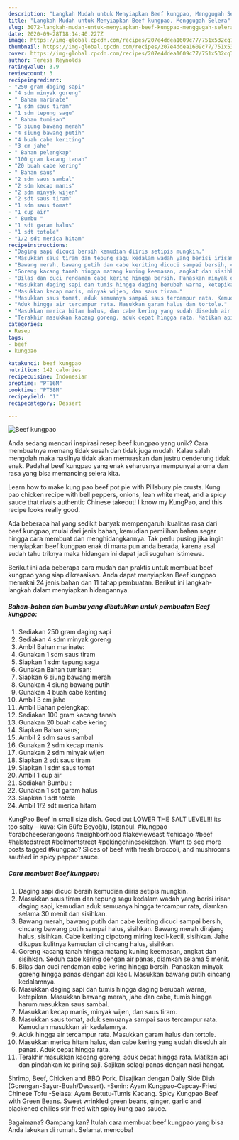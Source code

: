 ```yaml
---
description: "Langkah Mudah untuk Menyiapkan Beef kungpao, Menggugah Selera"
title: "Langkah Mudah untuk Menyiapkan Beef kungpao, Menggugah Selera"
slug: 3072-langkah-mudah-untuk-menyiapkan-beef-kungpao-menggugah-selera
date: 2020-09-28T18:14:40.227Z
image: https://img-global.cpcdn.com/recipes/207e4ddea1609c77/751x532cq70/beef-kungpao-foto-resep-utama.jpg
thumbnail: https://img-global.cpcdn.com/recipes/207e4ddea1609c77/751x532cq70/beef-kungpao-foto-resep-utama.jpg
cover: https://img-global.cpcdn.com/recipes/207e4ddea1609c77/751x532cq70/beef-kungpao-foto-resep-utama.jpg
author: Teresa Reynolds
ratingvalue: 3.9
reviewcount: 3
recipeingredient:
- "250 gram daging sapi"
- "4 sdm minyak goreng"
- " Bahan marinate"
- "1 sdm saus tiram"
- "1 sdm tepung sagu"
- " Bahan tumisan"
- "6 siung bawang merah"
- "4 siung bawang putih"
- "4 buah cabe keriting"
- "3 cm jahe"
- " Bahan pelengkap"
- "100 gram kacang tanah"
- "20 buah cabe kering"
- " Bahan saus"
- "2 sdm saus sambal"
- "2 sdm kecap manis"
- "2 sdm minyak wijen"
- "2 sdt saus tiram"
- "1 sdm saus tomat"
- "1 cup air"
- " Bumbu "
- "1 sdt garam halus"
- "1 sdt totole"
- "1/2 sdt merica hitam"
recipeinstructions:
- "Daging sapi dicuci bersih kemudian diiris setipis mungkin."
- "Masukkan saus tiram dan tepung sagu kedalam wadah yang berisi irisan daging sapi, kemudian aduk semuanya hingga tercampur rata, diamkan selama 30 menit dan sisihkan."
- "Bawang merah, bawang putih dan cabe keriting dicuci sampai bersih, cincang bawang putih sampai halus, sisihkan. Bawang merah dirajang halus, sisihkan. Cabe keriting dipotong miring kecil-kecil, sisihkan. Jahe dikupas kulitnya kemudian di cincang halus, sisihkan."
- "Goreng kacang tanah hingga matang kuning keemasan, angkat dan sisihkan. Seduh cabe kering dengan air panas, diamkan selama 5 menit."
- "Bilas dan cuci rendaman cabe kering hingga bersih. Panaskan minyak goreng hingga panas dengan api kecil. Masukkan bawang putih cincang kedalamnya."
- "Masukkan daging sapi dan tumis hingga daging berubah warna, ketepikan. Masukkan bawang merah, jahe dan cabe, tumis hingga harum.masukkan saus sambal."
- "Masukkan kecap manis, minyak wijen, dan saus tiram."
- "Masukkan saus tomat, aduk semuanya sampai saus tercampur rata. Kemudian masukkan air kedalamnya."
- "Aduk hingga air tercampur rata. Masukkan garam halus dan tortole."
- "Masukkan merica hitam halus, dan cabe kering yang sudah diseduh air panas. Aduk cepat hingga rata."
- "Terakhir masukkan kacang goreng, aduk cepat hingga rata. Matikan api dan pindahkan ke piring saji. Sajikan selagi panas dengan nasi hangat."
categories:
- Resep
tags:
- beef
- kungpao

katakunci: beef kungpao 
nutrition: 142 calories
recipecuisine: Indonesian
preptime: "PT16M"
cooktime: "PT58M"
recipeyield: "1"
recipecategory: Dessert

---
```



![Beef kungpao](https://img-global.cpcdn.com/recipes/207e4ddea1609c77/751x532cq70/beef-kungpao-foto-resep-utama.jpg)

Anda sedang mencari inspirasi resep beef kungpao yang unik? Cara membuatnya memang tidak susah dan tidak juga mudah. Kalau salah mengolah maka hasilnya tidak akan memuaskan dan justru cenderung tidak enak. Padahal beef kungpao yang enak seharusnya mempunyai aroma dan rasa yang bisa memancing selera kita.

Learn how to make kung pao beef pot pie with Pillsbury pie crusts. Kung pao chicken recipe with bell peppers, onions, lean white meat, and a spicy sauce that rivals authentic Chinese takeout! I know my KungPao, and this recipe looks really good.

Ada beberapa hal yang sedikit banyak mempengaruhi kualitas rasa dari beef kungpao, mulai dari jenis bahan, kemudian pemilihan bahan segar hingga cara membuat dan menghidangkannya. Tak perlu pusing jika ingin menyiapkan beef kungpao enak di mana pun anda berada, karena asal sudah tahu triknya maka hidangan ini dapat jadi suguhan istimewa.


Berikut ini ada beberapa cara mudah dan praktis untuk membuat beef kungpao yang siap dikreasikan. Anda dapat menyiapkan Beef kungpao memakai 24 jenis bahan dan 11 tahap pembuatan. Berikut ini langkah-langkah dalam menyiapkan hidangannya.

<!--inarticleads1-->

##### Bahan-bahan dan bumbu yang dibutuhkan untuk pembuatan Beef kungpao:

1. Sediakan 250 gram daging sapi
1. Sediakan 4 sdm minyak goreng
1. Ambil  Bahan marinate:
1. Gunakan 1 sdm saus tiram
1. Siapkan 1 sdm tepung sagu
1. Gunakan  Bahan tumisan:
1. Siapkan 6 siung bawang merah
1. Gunakan 4 siung bawang putih
1. Gunakan 4 buah cabe keriting
1. Ambil 3 cm jahe
1. Ambil  Bahan pelengkap:
1. Sediakan 100 gram kacang tanah
1. Gunakan 20 buah cabe kering
1. Siapkan  Bahan saus;
1. Ambil 2 sdm saus sambal
1. Gunakan 2 sdm kecap manis
1. Gunakan 2 sdm minyak wijen
1. Siapkan 2 sdt saus tiram
1. Siapkan 1 sdm saus tomat
1. Ambil 1 cup air
1. Sediakan  Bumbu :
1. Gunakan 1 sdt garam halus
1. Siapkan 1 sdt totole
1. Ambil 1/2 sdt merica hitam


KungPao Beef in small size dish. Good but LOWER THE SALT LEVEL!!! its too salty - kuva: Çin Büfe Beyoğlu, Istanbul. #kungpao #crabcheeserangoons #neighborhood #lakevieweast #chicago #beef #halstedstreet #belmontstreet #pekingchinesekitchen. Want to see more posts tagged #kungpao? Slices of beef with fresh broccoli, and mushrooms sautéed in spicy pepper sauce. 

<!--inarticleads2-->

##### Cara membuat Beef kungpao:

1. Daging sapi dicuci bersih kemudian diiris setipis mungkin.
1. Masukkan saus tiram dan tepung sagu kedalam wadah yang berisi irisan daging sapi, kemudian aduk semuanya hingga tercampur rata, diamkan selama 30 menit dan sisihkan.
1. Bawang merah, bawang putih dan cabe keriting dicuci sampai bersih, cincang bawang putih sampai halus, sisihkan. Bawang merah dirajang halus, sisihkan. Cabe keriting dipotong miring kecil-kecil, sisihkan. Jahe dikupas kulitnya kemudian di cincang halus, sisihkan.
1. Goreng kacang tanah hingga matang kuning keemasan, angkat dan sisihkan. Seduh cabe kering dengan air panas, diamkan selama 5 menit.
1. Bilas dan cuci rendaman cabe kering hingga bersih. Panaskan minyak goreng hingga panas dengan api kecil. Masukkan bawang putih cincang kedalamnya.
1. Masukkan daging sapi dan tumis hingga daging berubah warna, ketepikan. Masukkan bawang merah, jahe dan cabe, tumis hingga harum.masukkan saus sambal.
1. Masukkan kecap manis, minyak wijen, dan saus tiram.
1. Masukkan saus tomat, aduk semuanya sampai saus tercampur rata. Kemudian masukkan air kedalamnya.
1. Aduk hingga air tercampur rata. Masukkan garam halus dan tortole.
1. Masukkan merica hitam halus, dan cabe kering yang sudah diseduh air panas. Aduk cepat hingga rata.
1. Terakhir masukkan kacang goreng, aduk cepat hingga rata. Matikan api dan pindahkan ke piring saji. Sajikan selagi panas dengan nasi hangat.


Shrimp, Beef, Chicken and BBQ Pork. Disajikan dengan Daily Side Dish (Gorengan-Sayur-Buah/Dessert). -Senin: Ayam Kungpao-Capcay-Fried Chinese Tofu -Selasa: Ayam Betutu-Tumis Kacang. Spicy Kungpao Beef with Green Beans. Sweet wrinkled green beans, ginger, garlic and blackened chilies stir fried with spicy kung pao sauce. 

Bagaimana? Gampang kan? Itulah cara membuat beef kungpao yang bisa Anda lakukan di rumah. Selamat mencoba!
